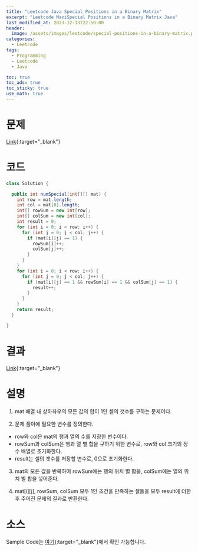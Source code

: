 ```yaml
---
title: "Leetcode Java Special Positions in a Binary Matrix"
excerpt: "Leetcode MaxiSpecial Positions in a Binary Matrix Java"
last_modified_at: 2023-12-13T22:50:00
header:
  image: /assets/images/leetcode/special-positions-in-a-binary-matrix.png
categories:
  - Leetcode
tags:
  - Programming
  - Leetcode
  - Java

toc: true
toc_ads: true
toc_sticky: true
use_math: true
---
```

# 문제
[Link](https://leetcode.com/problems/special-positions-in-a-binary-matrix){:target="_blank"}

# 코드
```java
class Solution {

  public int numSpecial(int[][] mat) {
    int row = mat.length;
    int col = mat[0].length;
    int[] rowSum = new int[row];
    int[] colSum = new int[col];
    int result = 0;
    for (int i = 0; i < row; i++) {
      for (int j = 0; j < col; j++) {
        if (mat[i][j] == 1) {
          rowSum[i]++;
          colSum[j]++;
        }
      }
    }
    for (int i = 0; i < row; i++) {
      for (int j = 0; j < col; j++) {
        if (mat[i][j] == 1 && rowSum[i] == 1 && colSum[j] == 1) {
          result++;
        }
      }
    }
    return result;
  }

}
```

# 결과
[Link](https://leetcode.com/problems/special-positions-in-a-binary-matrix/submissions/1118861470/){:target="_blank"}

# 설명
1. mat 배열 내 상하좌우의 모든 값의 합이 1인 셀의 갯수를 구하는 문제이다.

2. 문제 풀이에 필요한 변수를 정의한다.
- row와 col은 mat의 행과 열의 수를 저장한 변수이다.
- rowSum과 colSum은 행과 열 별 합을 구하기 위한 변수로, row와 col 크기의 정수 배열로 초기화한다.
- result는 셀의 갯수를 저장할 변수로, 0으로 초기화한다.

3. mat의 모든 값을 반복하여 rowSum에는 행의 위치 별 합을, colSum에는 열의 위치 별 합을 넣어준다.

4. mat[i][j], rowSum, colSum 모두 1인 조건을 만족하는 셀들을 모두 result에 더한 후 주어진 문제의 결과로 반환한다.

# 소스
Sample Code는 [여기](https://github.com/GracefulSoul/leetcode/blob/master/src/main/java/gracefulsoul/problems/SpecialPositionsInABinaryMatrix.java){:target="_blank"}에서 확인 가능합니다.